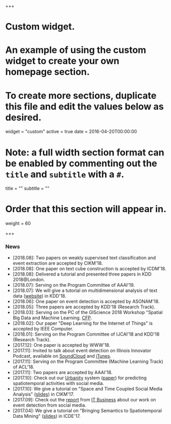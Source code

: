 +++
# Custom widget.
# An example of using the custom widget to create your own homepage section.
# To create more sections, duplicate this file and edit the values below as desired.
widget = "custom"
active = true
date = 2016-04-20T00:00:00

# Note: a full width section format can be enabled by commenting out the `title` and `subtitle` with a `#`.
title = ""
subtitle = ""

# Order that this section will appear in.
weight = 60

+++

### News

* [2018.08]: Two papers on weakly supervised text classification and event extraction are accepted by CIKM'18.
* [2018.08]: One paper on text cube construction is accepted by ICDM'18.
* [2018.08]: Delivered a tutorial and presented three papers in KDD 2018@London.
* [2018.07]: Serving on the Program Committee of AAAI'19.
* [2018.07]: We will give a tutorial on multidimensional analysis of text data ([website](https://shangjingbo1226.github.io/2018-04-21-kdd-tutorial/)) in KDD'18.
* [2018.06]: One paper on event detection is accepted by ASONAM'18.
* [2018.05]: Three papers are accepted by KDD'18 (Research Track).
* [2018.03]: Serving on the PC of the GIScience 2018 Workshop "Spatial Big Data and Machine Learning. [CFP](http://spatialbigdata.ethz.ch/).
* [2018.02]: Our paper "Deep Learning for the Internet of Things" is accepted by IEEE Computer.
* [2018.01]: Serving on the Program Committee of IJCAI'18 and KDD'18 (Research Track).
* [2017.12]: One paper is accepted by WWW'18.
* [2017.11]: Invited to talk about event detection on Illinois Innovator Podcast, available on [SoundCloud](https://engineering.illinois.edu/news/article/23905) and [iTunes](https://itunes.apple.com/us/podcast/engineering-at-illinois/id1237376461?mt=2).
* [2017.11]: Serving on the Program Committee (Machine Learning Track) of ACL'18.
* [2017.11]: Two papers are accepted by AAAI'18.
* [2017.10]: Check out our [Urbanity](http://urbanity-frontend.herokuapp.com/) system ([paper](/papers/cikm17c.pdf)) for predicting spatiotemporal activities with social media.
* [2017.10]: We give a tutorial on "Space and Time Coupled Social Media Analysis" ([slides](/slides/slides-cikm17.pdf)) in CIKM'17. 
* [2017.09]: Check out the [report](http://www.itbusiness.ca/news/tweet-analysis-could-pinpoint-where-to-send-emergency-help-in-disasters-like-harvey/94590) from [IT Business](http://www.itbusiness.ca/about-us) about our work on event detection from social media.
* [2017.04]: We give a tutorial on "Bringing Semantics to Spatiotemporal Data Mining" ([slides](/slides/slides-icde17.pdf)) in ICDE'17.
